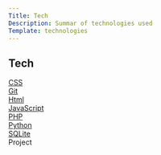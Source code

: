 ```yaml
---
Title: Tech
Description: Summar of technologies used
Template: technologies
---
```


## Tech

<div class="tech-box">
    <div class="tech-box-content">
      <a href="technology/css">CSS</a>
    </div>
</div>

<div class="tech-box">
    <a href="technology/git">Git</a>
</div>

<div class="tech-box">
    <a href="technology/Html">Html</a>
</div>

<div class="tech-box">
  <a href="technology/javascript">JavaScript</a>
</div>

<div class="tech-box">
    <a href="technology/php">PHP</a>
</div>

<div class="tech-box">
    <a href="technology/python">Python</a>
</div>

<div class="tech-box">
    <a href="technology/sqlite">SQLite</a>
</div>

<div class="tech-box project">
    Project
</div>

